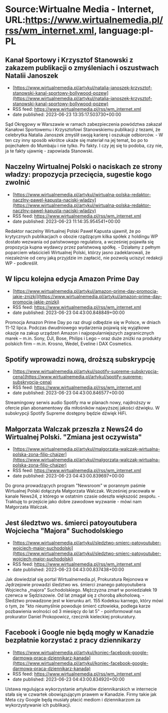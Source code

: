 # Source:Wirtualne Media - Internet, URL:https://www.wirtualnemedia.pl/rss/wm_internet.xml, language:pl-PL

## Kanał Sportowy i Krzysztof Stanowski z zakazem publikacji o zmyśleniach i oszustwach Natalii Janoszek
 - [https://www.wirtualnemedia.pl/artykul/natalia-janoszek-krzysztof-stanowski-kanal-sportowy-bollywood-pozew](https://www.wirtualnemedia.pl/artykul/natalia-janoszek-krzysztof-stanowski-kanal-sportowy-bollywood-pozew)
 - RSS feed: https://www.wirtualnemedia.pl/rss/wm_internet.xml
 - date published: 2023-06-23 13:35:17.503730+00:00

Sąd Okręgowy w Warszawie w ramach zabezpieczenia powództwa zakazał Kanałowi Sportowemu i Krzysztofowi Stanowskiemu publikacji z tezami, że celebrytka Natalia Janoszek zmyślił swoją karierę i oszukuje odbiorców. - W ten czy inny sposób wkrótce ukaże się materiał na jej temat, bo po to pojechałem do Mumbaju i nie tylko. Po fakty. I czy jej się to podoba, czy nie, ja te fakty ujawnię - zapowiada Stanowski.

## Naczelny Wirtualnej Polski o naciskach ze strony władzy: propozycja przecięcia, sugestie kogo zwolnić
 - [https://www.wirtualnemedia.pl/artykul/wirtualna-polska-redaktor-naczlny-pawel-kapusta-naciski-wladzy](https://www.wirtualnemedia.pl/artykul/wirtualna-polska-redaktor-naczlny-pawel-kapusta-naciski-wladzy)
 - RSS feed: https://www.wirtualnemedia.pl/rss/wm_internet.xml
 - date published: 2023-06-23 11:14:35.954541+00:00

Redaktor naczelny Wirtualnej Polski Paweł Kapusta ujawnił, że po krytycznych publikacjach o obozie rządzącym kilka spółek z holdingu WP dostało wezwania od państwowego regulatora, a wcześniej pojawiła się propozycja kupna wydawcy przez państwową spółkę. - Działamy z pełnym poparciem właścicieli Wirtualnej Polski, którzy jasno zadeklarowali, że niezależnie od ceny jaką przyjdzie im zapłacić, nie pozwolą uciszyć redakcji WP - podkreślił.

## W lipcu kolejna edycja Amazon Prime Day
 - [https://www.wirtualnemedia.pl/artykul/amazon-prime-day-promocja-jakie-znizki](https://www.wirtualnemedia.pl/artykul/amazon-prime-day-promocja-jakie-znizki)
 - RSS feed: https://www.wirtualnemedia.pl/rss/wm_internet.xml
 - date published: 2023-06-23 04:43:00.848849+00:00

Promocja Amazon Prime Day po raz drugi odbędzie się w Polsce, w dniach 11-12 lipca. Podczas dwudniowego wydarzenia pojawią się wyjątkowe okazje na zakup urządzeń Amazon i najpopularniejszych zagranicznych marek – m.in. Sony, DJI, Bose, Philips i Lego – oraz duże zniżki na produkty polskich firm – m.in. Krosno, Wedel, Eveline i DAX Cosmetics.

## Spotify wprowadzi nową, droższą subskrypcję
 - [https://www.wirtualnemedia.pl/artykul/spotify-supreme-subskrypcja-cena](https://www.wirtualnemedia.pl/artykul/spotify-supreme-subskrypcja-cena)
 - RSS feed: https://www.wirtualnemedia.pl/rss/wm_internet.xml
 - date published: 2023-06-23 04:43:00.846577+00:00

Streamingowy serwis audio Spotify ma w planach nowy, najdroższy w ofercie plan abonamentowy dla miłośników najwyższej jakości dźwięku. W subskrypcji Spotify Supreme dostępny będzie dźwięk HiFi.

## Małgorzata Walczak przeszła z News24 do Wirtualnej Polski. "Zmiana jest oczywista"
 - [https://www.wirtualnemedia.pl/artykul/malgorzata-walczak-wirtualna-polska-zona-filip-chajzer](https://www.wirtualnemedia.pl/artykul/malgorzata-walczak-wirtualna-polska-zona-filip-chajzer)
 - RSS feed: https://www.wirtualnemedia.pl/rss/wm_internet.xml
 - date published: 2023-06-23 04:43:00.839697+00:00

Do grona prowadzących program "Newsroom" w porannym paśmie Wirtualnej Polski dołączyła Małgorzata Walczak. Wcześniej pracowała w kanale News24, z którego w ostatnim czasie odeszła większość zespołu. - Traktuję to przejście jako dobre zawodowe wyzwanie - mówi nam Małgorzata Walczak.

## Jest śledztwo ws. śmierci patoyoutubera Wojciecha "Majora" Suchodolskiego
 - [https://www.wirtualnemedia.pl/artykul/sledztwo-smierc-patoyoutuber-wojciech-major-suchodolski](https://www.wirtualnemedia.pl/artykul/sledztwo-smierc-patoyoutuber-wojciech-major-suchodolski)
 - RSS feed: https://www.wirtualnemedia.pl/rss/wm_internet.xml
 - date published: 2023-06-23 04:43:00.837438+00:00

Jak dowiedział się portal Wirtualnemedia.pl, Prokuratura Rejonowa w Jędrzejowie prowadzi śledztwo ws. śmierci znanego patoyoutubera Wojciecha „majora” Suchodolskiego. Mężczyzna zmarł w poniedziałek 19 czerwca w Sędziszowie. Od lat zmagał się z chorobą alkoholową. - Śledztwo prowadzone jest w kierunku art. 155 Kodeksu karnego, który mówi o tym, że "kto nieumyślnie powoduje śmierć człowieka, podlega karze pozbawienia wolności od 3 miesięcy do lat 5" - poinformował nas prokurator Daniel Prokopowicz, rzecznik kieleckiej prokuratury.

## Facebook i Google nie będą mogły w Kanadzie bezpłatnie korzystać z pracy dziennikarzy
 - [https://www.wirtualnemedia.pl/artykul/koniec-facebook-google-darmowa-praca-dziennikarz-kanada](https://www.wirtualnemedia.pl/artykul/koniec-facebook-google-darmowa-praca-dziennikarz-kanada)
 - RSS feed: https://www.wirtualnemedia.pl/rss/wm_internet.xml
 - date published: 2023-06-23 04:43:00.834920+00:00

Ustawa regulująca wykorzystanie artykułów dziennikarskich w internecie stała się w czwartek obowiązującym prawem w Kanadzie. Firmy takie jak Meta czy Google będą musiały płacić mediom i dziennikarzom za wykorzystywanie ich publikacji.

